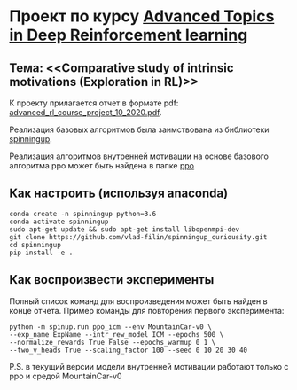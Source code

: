 # Проект по курсу [Advanced Topics in Deep Reinforcement learning](http://deeppavlov.ai/rl_course_2020)

## Тема: <<Comparative study of intrinsic motivations (Exploration in RL)>>
К проекту прилагается отчет в формате pdf: [advanced_rl_course_project_10_2020.pdf](advanced_rl_course_project_10_2020.pdf).

Реализация базовых алгоритмов была заимствована из библиотеки [spinningup](https://github.com/openai/spinningup).

Реализация алгоритмов внутренней мотивации на основе базового алгоритма ppo может быть найдена в папке [ppo](spinup/algos/pytorch/ppo)

## Как настроить (используя anaconda)
```
conda create -n spinningup python=3.6
conda activate spinningup
sudo apt-get update && sudo apt-get install libopenmpi-dev
git clone https://github.com/vlad-filin/spinningup_curiousity.git
cd spinningup
pip install -e .
```

## Как воспроизвести эксперименты

Полный список команд для воспроизведения может быть найден в конце отчета. Пример команды для повторения первого эксперимента:
```
python -m spinup.run ppo_icm --env MountainCar-v0 \
--exp_name ExpName --intr_rew_model ICM --epochs 500 \
--normalize_rewards True False --epochs_warmup 0 1 \ 
--two_v_heads True --scaling_factor 100 --seed 0 10 20 30 40
```

P.S. в текущий версии модели внутренней мотивации работают только с ppo и средой MountainCar-v0
